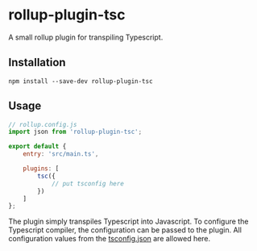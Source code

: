 # rollup-plugin-tsc

A small rollup plugin for transpiling Typescript.

## Installation
```
npm install --save-dev rollup-plugin-tsc
```

## Usage
```js
// rollup.config.js
import json from 'rollup-plugin-tsc';

export default {
	entry: 'src/main.ts',

	plugins: [
		tsc({
			// put tsconfig here
		})
	]
};
```
The plugin simply transpiles Typescript into Javascript. To configure the Typescript compiler, the configuration can be passed to the plugin. All configuration values from the [tsconfig.json](https://www.typescriptlang.org/docs/handbook/tsconfig-json.html) are allowed here.
